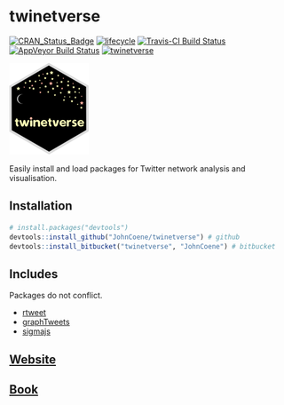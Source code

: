 # twinetverse

[![CRAN_Status_Badge](http://www.r-pkg.org/badges/version/twinetverse)](https://cran.r-project.org/package=twinetverse) [![lifecycle](https://img.shields.io/badge/lifecycle-maturing-blue.svg)](https://www.tidyverse.org/lifecycle/#maturing) [![Travis-CI Build Status](https://travis-ci.org/JohnCoene/twinetverse.svg?branch=master)](https://travis-ci.org/JohnCoene/twinetverse) [![AppVeyor Build Status](https://ci.appveyor.com/api/projects/status/github/JohnCoene/twinetverse?branch=master&svg=true)](https://ci.appveyor.com/project/JohnCoene/twinetverse) [![twinetverse](https://img.shields.io/badge/twinetverse-0.0.2-yellow.svg)](http://twinetverse.john-coene.com/)

![logo](man/figures/logo.png)

Easily install and load packages for Twitter network analysis and visualisation.

## Installation

``` r
# install.packages("devtools")
devtools::install_github("JohnCoene/twinetverse") # github
devtools::install_bitbucket("twinetverse", "JohnCoene") # bitbucket
```
## Includes

Packages do not conflict.

- [rtweet](http://rtweet.info/)
- [graphTweets](http://graphtweets.john-coene.com/)
- [sigmajs](http://sigmajs.john-coene.com/)

## [Website](http://twinetverse.john-coene.com)
## [Book](https://twinetbook.john-coene.com/)